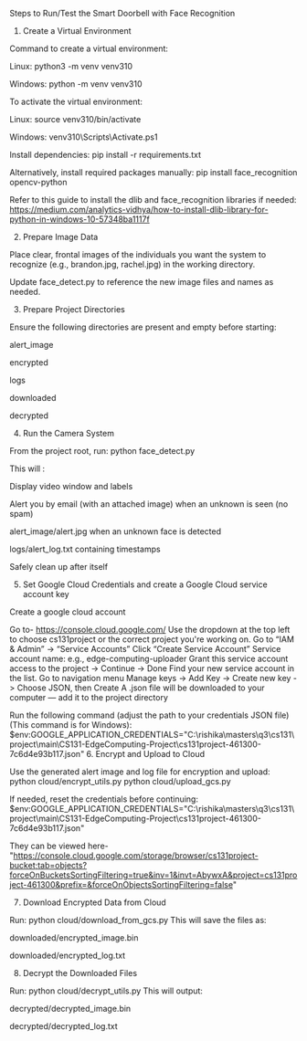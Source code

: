 Steps to Run/Test the Smart Doorbell with Face Recognition

1. Create a Virtual Environment

Command to create a virtual environment:

Linux: python3 -m venv venv310

Windows: python -m venv venv310

To activate the virtual environment:

Linux: source venv310/bin/activate

Windows: venv310\Scripts\Activate.ps1

Install dependencies:
pip install -r requirements.txt

Alternatively, install required packages manually:
pip install face_recognition opencv-python

Refer to this guide to install the dlib and face_recognition libraries if needed:
https://medium.com/analytics-vidhya/how-to-install-dlib-library-for-python-in-windows-10-57348ba1117f

2. Prepare Image Data

Place clear, frontal images of the individuals you want the system to recognize (e.g., brandon.jpg, rachel.jpg) in the working directory.

Update face_detect.py to reference the new image files and names as needed.

3. Prepare Project Directories

Ensure the following directories are present and empty before starting:

alert_image

encrypted

logs

downloaded

decrypted

4. Run the Camera System

From the project root, run:
python face_detect.py

This will :

Display video window and labels

Alert you by email (with an attached image) when an unknown is seen (no spam)

alert_image/alert.jpg when an unknown face is detected

logs/alert_log.txt containing timestamps

Safely clean up after itself

5. Set Google Cloud Credentials and create a Google Cloud service account key

Create a google cloud account

Go to- https://console.cloud.google.com/
Use the dropdown at the top left to choose cs131project or the correct project you're working on.
Go to “IAM & Admin” → “Service Accounts”
Click “Create Service Account”
Service account name: e.g., edge-computing-uploader
Grant this service account access to the project -> Continue -> Done
Find your new service account in the list.
Go to navigation menu
Manage keys -> Add Key -> Create new key -> Choose JSON, then Create
A .json file will be downloaded to your computer — add it to the project directory
 
Run the following command (adjust the path to your credentials JSON file)(This command is for Windows):
$env:GOOGLE_APPLICATION_CREDENTIALS="C:\rishika\masters\q3\cs131\project\main\CS131-EdgeComputing-Project\cs131project-461300-7c6d4e93b117.json"
6. Encrypt and Upload to Cloud

Use the generated alert image and log file for encryption and upload:
python cloud/encrypt_utils.py
python cloud/upload_gcs.py

If needed, reset the credentials before continuing:
$env:GOOGLE_APPLICATION_CREDENTIALS="C:\rishika\masters\q3\cs131\project\main\CS131-EdgeComputing-Project\cs131project-461300-7c6d4e93b117.json"

They can be viewed here- "https://console.cloud.google.com/storage/browser/cs131project-bucket;tab=objects?forceOnBucketsSortingFiltering=true&inv=1&invt=AbywxA&project=cs131project-461300&prefix=&forceOnObjectsSortingFiltering=false"

7. Download Encrypted Data from Cloud

Run:
python cloud/download_from_gcs.py
This will save the files as:

downloaded/encrypted_image.bin

downloaded/encrypted_log.txt

8. Decrypt the Downloaded Files

Run:
python cloud/decrypt_utils.py
This will output:

decrypted/decrypted_image.bin

decrypted/decrypted_log.txt




